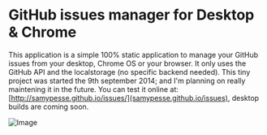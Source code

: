 # GitHub issues manager for Desktop & Chrome

This application is a simple 100% static application to manage your GitHub issues from your desktop, Chrome OS or your browser. It only uses the GitHub API and the localstorage (no specific backend needed). This tiny project was started the 9th september 2014; and I'm planning on really maintening it in the future. You can test it online at: [http://samypesse.github.io/issues/](samypesse.github.io/issues), desktop builds are coming soon.

![Image](https://raw.github.com/SamyPesse/issues/master/preview.png)
